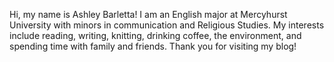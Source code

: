 Hi, my name is Ashley Barletta! I am an English major at Mercyhurst University with minors in communication and Religious Studies.
My interests include reading, writing, knitting, drinking coffee, the environment, and spending time with family and friends.
Thank you for visiting my blog!
